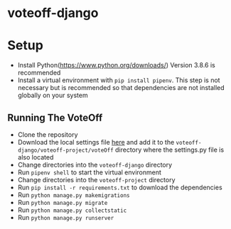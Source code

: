 # voteoff-django

# Setup
- Install Python(https://www.python.org/downloads/) Version 3.8.6 is recommended
- Install a virtual environment with `pip install pipenv`. This step is not necessary but is recommended so that dependencies are not installed globally on your system

## Running The VoteOff
- Clone the repository
- Download the local settings file [here](https://www.treysumida.com/media/portfolio/files/local_settings.py) and add it to the `voteoff-django/voteoff-project/voteOff` directory where the settings.py file is also located
- Change directories into the `voteoff-django` directory
- Run `pipenv shell` to start the virtual environment
- Change directories into the `voteoff-project` directory
- Run `pip install -r requirements.txt` to download the dependencies
- Run `python manage.py makemigrations`
- Run `python manage.py migrate`
- Run `python manage.py collectstatic`
- Run `python manage.py runserver`
